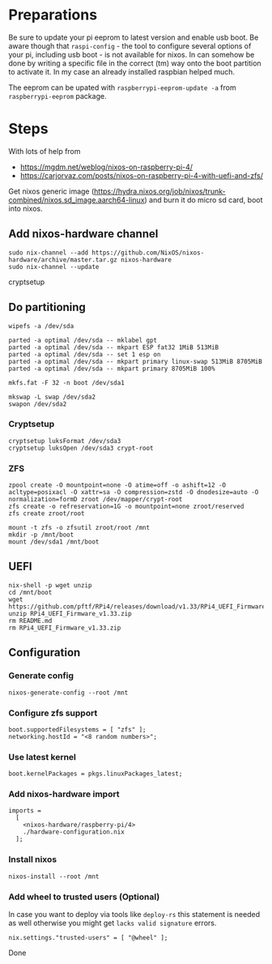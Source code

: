 # Preparations

Be sure to update your pi eeprom to latest version and enable usb boot. Be aware though that `raspi-config` - the tool to configure several options of your pi, including usb boot - is not available for nixos. In can somehow be done by writing a specific file in the correct (tm) way onto the boot partition to activate it. In my case an already installed raspbian helped much.

The eeprom can be upated with `raspberrypi-eeprom-update -a` from `raspberrypi-eeprom` package.

# Steps

With lots of help from

* <https://mgdm.net/weblog/nixos-on-raspberry-pi-4/>
* <https://carjorvaz.com/posts/nixos-on-raspberry-pi-4-with-uefi-and-zfs/>

Get nixos generic image (<https://hydra.nixos.org/job/nixos/trunk-combined/nixos.sd_image.aarch64-linux>) and burn it do micro sd card, boot into nixos.

## Add nixos-hardware channel

```
sudo nix-channel --add https://github.com/NixOS/nixos-hardware/archive/master.tar.gz nixos-hardware
sudo nix-channel --update
```

cryptsetup

## Do partitioning

```
wipefs -a /dev/sda

parted -a optimal /dev/sda -- mklabel gpt
parted -a optimal /dev/sda -- mkpart ESP fat32 1MiB 513MiB
parted -a optimal /dev/sda -- set 1 esp on
parted -a optimal /dev/sda -- mkpart primary linux-swap 513MiB 8705MiB
parted -a optimal /dev/sda -- mkpart primary 8705MiB 100%

mkfs.fat -F 32 -n boot /dev/sda1

mkswap -L swap /dev/sda2
swapon /dev/sda2
```

### Cryptsetup

```
cryptsetup luksFormat /dev/sda3
cryptsetup luksOpen /dev/sda3 crypt-root
```

### ZFS

```
zpool create -O mountpoint=none -O atime=off -o ashift=12 -O acltype=posixacl -O xattr=sa -O compression=zstd -O dnodesize=auto -O normalization=formD zroot /dev/mapper/crypt-root
zfs create -o refreservation=1G -o mountpoint=none zroot/reserved
zfs create zroot/root

mount -t zfs -o zfsutil zroot/root /mnt
mkdir -p /mnt/boot
mount /dev/sda1 /mnt/boot
```

## UEFI

```
nix-shell -p wget unzip
cd /mnt/boot
wget https://github.com/pftf/RPi4/releases/download/v1.33/RPi4_UEFI_Firmware_v1.33.zip
unzip RPi4_UEFI_Firmware_v1.33.zip
rm README.md
rm RPi4_UEFI_Firmware_v1.33.zip
```

## Configuration

### Generate config

```
nixos-generate-config --root /mnt
```

### Configure zfs support

```
boot.supportedFilesystems = [ "zfs" ];
networking.hostId = "<8 random numbers>";
```

### Use latest kernel

```
boot.kernelPackages = pkgs.linuxPackages_latest;
```

### Add nixos-hardware import

```
imports =
  [
    <nixos-hardware/raspberry-pi/4>
    ./hardware-configuration.nix
  ];
```

### Install nixos

```
nixos-install --root /mnt
```

### Add wheel to trusted users (Optional)
In case you want to deploy via tools like `deploy-rs` this statement is needed as well otherwise you might get `lacks valid signature` errors.

```
nix.settings."trusted-users" = [ "@wheel" ];
```

Done